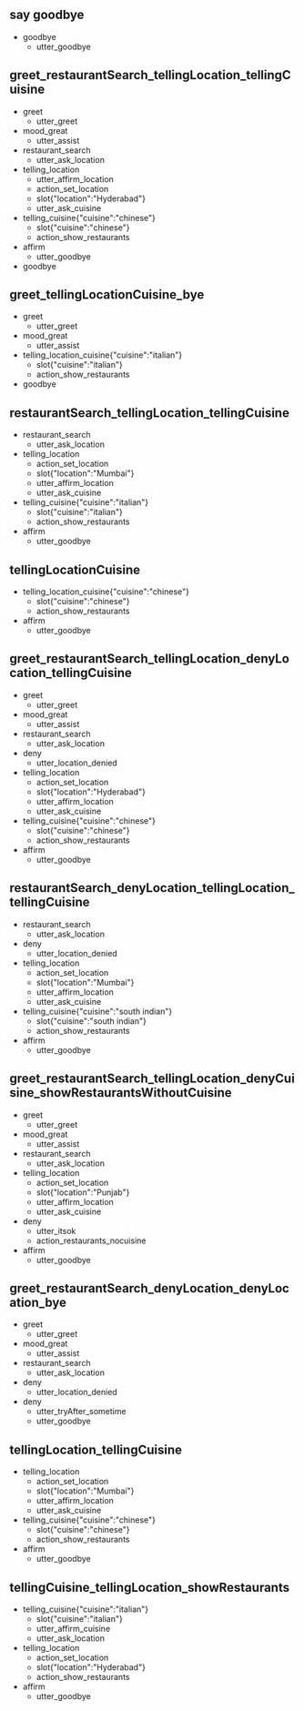 ## say goodbye
* goodbye
  - utter_goodbye

## greet_restaurantSearch_tellingLocation_tellingCuisine

* greet
    - utter_greet
* mood_great
    - utter_assist
* restaurant_search
    - utter_ask_location
* telling_location
    - utter_affirm_location
    - action_set_location
    - slot{"location":"Hyderabad"}
    - utter_ask_cuisine
* telling_cuisine{"cuisine":"chinese"}
    - slot{"cuisine":"chinese"}
    - action_show_restaurants
* affirm
    - utter_goodbye
* goodbye

## greet_tellingLocationCuisine_bye

* greet
    - utter_greet
* mood_great
    - utter_assist
* telling_location_cuisine{"cuisine":"italian"}
    - slot{"cuisine":"italian"}
    - action_show_restaurants
* goodbye

## restaurantSearch_tellingLocation_tellingCuisine

* restaurant_search
    - utter_ask_location
* telling_location
    - action_set_location
    - slot{"location":"Mumbai"}
    - utter_affirm_location
    - utter_ask_cuisine
* telling_cuisine{"cuisine":"italian"}
    - slot{"cuisine":"italian"}
    - action_show_restaurants
* affirm
    - utter_goodbye

## tellingLocationCuisine

* telling_location_cuisine{"cuisine":"chinese"}
    - slot{"cuisine":"chinese"}
    - action_show_restaurants
* affirm
    - utter_goodbye

## greet_restaurantSearch_tellingLocation_denyLocation_tellingCuisine

* greet
    - utter_greet
* mood_great
    - utter_assist
* restaurant_search
    - utter_ask_location
* deny
    - utter_location_denied
* telling_location
    - action_set_location
    - slot{"location":"Hyderabad"}
    - utter_affirm_location
    - utter_ask_cuisine
* telling_cuisine{"cuisine":"chinese"}
    - slot{"cuisine":"chinese"}
    - action_show_restaurants
* affirm
    - utter_goodbye

## restaurantSearch_denyLocation_tellingLocation_tellingCuisine

* restaurant_search
    - utter_ask_location
* deny
    - utter_location_denied
* telling_location
    - action_set_location
    - slot{"location":"Mumbai"}
    - utter_affirm_location
    - utter_ask_cuisine
* telling_cuisine{"cuisine":"south indian"}
    - slot{"cuisine":"south indian"}
    - action_show_restaurants
* affirm
    - utter_goodbye

## greet_restaurantSearch_tellingLocation_denyCuisine_showRestaurantsWithoutCuisine

* greet
    - utter_greet
* mood_great
    - utter_assist
* restaurant_search
    - utter_ask_location
* telling_location
    - action_set_location
    - slot{"location":"Punjab"}
    - utter_affirm_location
    - utter_ask_cuisine
* deny
    - utter_itsok
    - action_restaurants_nocuisine
* affirm
    - utter_goodbye

## greet_restaurantSearch_denyLocation_denyLocation_bye

* greet
    - utter_greet
* mood_great
    - utter_assist
* restaurant_search
    - utter_ask_location
* deny
    - utter_location_denied
* deny
    - utter_tryAfter_sometime
    - utter_goodbye

## tellingLocation_tellingCuisine

* telling_location
    - action_set_location
    - slot{"location":"Mumbai"}
    - utter_affirm_location
    - utter_ask_cuisine
* telling_cuisine{"cuisine":"chinese"}
    - slot{"cuisine":"chinese"}
    - action_show_restaurants
* affirm
    - utter_goodbye

## tellingCuisine_tellingLocation_showRestaurants

* telling_cuisine{"cuisine":"italian"}
    - slot{"cuisine":"italian"}
    - utter_affirm_cuisine
    - utter_ask_location
* telling_location
    - action_set_location
    - slot{"location":"Hyderabad"}
    - action_show_restaurants
* affirm
    - utter_goodbye
